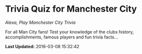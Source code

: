 # Trivia Quiz for Manchester City
*Alexa, Play Manchester City Trivia*

For all Man City fans! Test your knowledge of the clubs history, accomplishments, famous players and fun trivia facts...

**Last Updated:** 2016-03-08 15:32:42